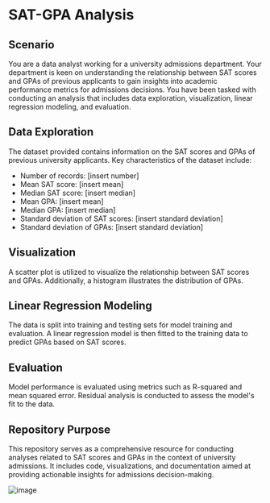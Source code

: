 # SAT-GPA Analysis

## Scenario

You are a data analyst working for a university admissions department. Your department is keen on understanding the relationship between SAT scores and GPAs of previous applicants to gain insights into academic performance metrics for admissions decisions. You have been tasked with conducting an analysis that includes data exploration, visualization, linear regression modeling, and evaluation.

## Data Exploration

The dataset provided contains information on the SAT scores and GPAs of previous university applicants. Key characteristics of the dataset include:

- Number of records: [insert number]
- Mean SAT score: [insert mean]
- Median SAT score: [insert median]
- Mean GPA: [insert mean]
- Median GPA: [insert median]
- Standard deviation of SAT scores: [insert standard deviation]
- Standard deviation of GPAs: [insert standard deviation]

## Visualization

A scatter plot is utilized to visualize the relationship between SAT scores and GPAs. Additionally, a histogram illustrates the distribution of GPAs.

## Linear Regression Modeling

The data is split into training and testing sets for model training and evaluation. A linear regression model is then fitted to the training data to predict GPAs based on SAT scores.

## Evaluation

Model performance is evaluated using metrics such as R-squared and mean squared error. Residual analysis is conducted to assess the model's fit to the data.

## Repository Purpose

This repository serves as a comprehensive resource for conducting analyses related to SAT scores and GPAs in the context of university admissions. It includes code, visualizations, and documentation aimed at providing actionable insights for admissions decision-making.


![image](https://github.com/Syed-M-Nofel/SAT-GPA-Analysis/assets/118352776/154b4b9f-999f-4a27-a7c3-853e89ea1359)




